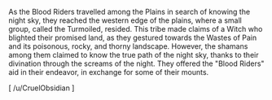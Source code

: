 As the Blood Riders travelled among the Plains in search of knowing the night sky, they reached the western edge of the plains, where a small group, called the Turmoiled, resided. This tribe made claims of a Witch who blighted their promised land, as they gestured towards the Wastes of Pain and its poisonous, rocky, and thorny landscape. However, the shamans among them claimed to know the true path of the night sky, thanks to their divination through the screams of the night. They offered the "Blood Riders" aid in their endeavor, in exchange for some of their mounts.

\[ /u/CruelObsidian \]